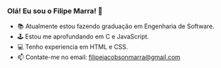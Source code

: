 ### Olá! Eu sou o Filipe Marra! 👋


- 📚 Atualmente estou fazendo graduação em Engenharia de Software.
- 🕹️ Estou me aprofundando em C e JavaScript.
- 💻 Tenho experiencia em HTML e CSS.
- 📫 Contate-me no email: filipejacobsonmarra@gmail.com


